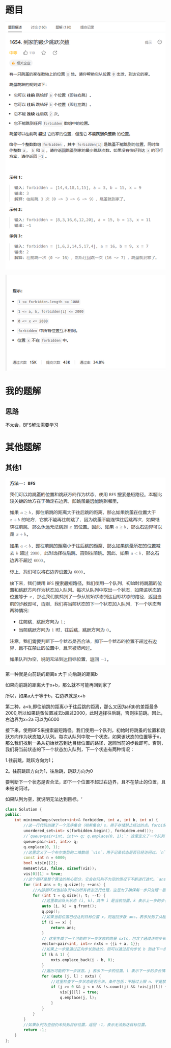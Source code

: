 # 题目

![image-20230830111532681](image/image-20230830111532681.png)

![image-20230830140451498](image/image-20230830140451498.png)

# 我的题解

## 思路

不太会，BFS解法需要学习





# 其他题解

## 其他1

![image-20230830113744051](image/image-20230830113744051.png)

第一种就是向前跳的距离a 大于 向后跳的距离b 

如果向前跳的距离大于x+b，那么就不可能再回到家了

所以，如果a大于等于b，右边界就是x+b



第二种，a<b,即往前跳的距离小于往后跳的距离，那么又因为a和b的差距最多2000,所以如果跳蚤位置减去b超过2000，此时选择往后跳，否则往前跳。因此，右边界为x+2a 可以为6000



接下来，使用BFS来搜索最短路径。我们使用一个队列，初始时将跳蚤的位置和跳跃方向作为状态加入队列。每次从队列中取一个状态，如果该状态的位置等于x，那么我们找到一条从初始状态到达目标位置的路径，返回当前的步数即可。否则，我们将当前状态的下一个状态加入队列，下一个状态有两种情况：

1.往前跳，跳跃方向为1；

2。往前跳跃方向为1，往后跳，跳跃方向为0

要判断下一个状态是否合法，即下一个位置不超过右边界，且不在禁止的位置，且未被访问过。

如果队列为空，就说明无法达到目标。‘



```C++
class Solution {
public:
    int minimumJumps(vector<int>& forbidden, int a, int b, int x) {
        //这一行代码创建了一个无序集合（哈希集合）s，用于存储禁止经过的点。forbidden 是一个输入参数，它是一个包含禁止经过点的向量。
        unordered_set<int> s(forbidden.begin(), forbidden.end());
        //`queue<pair<int, int>> q; q.emplace(0, 1);`: 这里定义了一个队列 `q`，用于存储待处理的状态。代码开始时，将起点状态 `(0, 1)` 加入队列。这里状态用一对整数表示，第一个整数是当前位置，第二个整数表示上一步是通过正向步长 `a`（值为1）还是反向步长 `b`（值为0）到达的。
        queue<pair<int, int>> q;
        q.emplace(0, 1);
        //这里定义了一个布尔类型的二维数组 `vis`，用于记录状态是否已经访问过。`n` 是一个上限值，这里设为 6000。`vis[i][j]` 表示在位置 `i` 处，并且上一步是通过正向或反向到达的情况下，状态是否已经访问过。初始时，将状态 `(0, 1)` 标记为已访问。
        const int n = 6000;
        bool vis[n][2];
        memset(vis, false, sizeof(vis));
        vis[0][1] = true;
        //这个循环是整个算法的核心部分，它会在队列不为空的情况下不断进行迭代。`ans` 表示步数，每次循环步数加一。
        for (int ans = 0; q.size(); ++ans) {
            //内部循环对当前队列中的所有状态进行处理，这是为了确保每一步只处理一层状态。在每一步中，将队列中的状态出队，然后根据当前位置和步长进行移动。
            for (int t = q.size(); t; --t) {
                //这里取出队头状态 (i, k)，其中 i 是当前位置，k 表示上一步的步长情况（正向或反向）。
                auto [i, k] = q.front();
                q.pop();
                //如果当前位置已经达到目标位置 x，则返回步数 ans，表示找到了从起点到目标的最小步数。
                if (i == x) {
                    return ans;
                }
                // 这里生成了一个可能的下一步状态的向量 nxts，包含了通过正向步长 a 到达的状态。
                vector<pair<int, int>> nxts = {{i + a, 1}};
                //如果上一步是通过正向步长到达的，则可以通过反向步长 b 到达下一步。这里使用了位运算来判断 k 的奇偶性。
                if (k & 1) {
                    nxts.emplace_back(i - b, 0);
                }
                //遍历可能的下一步状态。j 表示下一步的位置，l 表示下一步的步长情况。
                for (auto [j, l] : nxts) {
                    //这里检查下一步状态是否合法。条件包括：不超过上限 n、不是禁止经过的点、并且之前没有访问过这个状态。
                    if (j >= 0 && j < n && !s.count(j) && !vis[j][l]) {
                        vis[j][l] = true;
                        q.emplace(j, l);
                    }
                }
            }
        }
        //如果队列为空但仍未找到目标位置，返回 -1，表示无法到达目标位置。
        return -1;
    }
};

```

